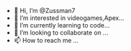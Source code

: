 - 👋 Hi, I’m @Zussman7
- 👀 I’m interested in videogames,Apex...
- 🌱 I’m currently learning to code...
- 💞️ I’m looking to collaborate on ...
- 📫 How to reach me ...

<!---
Zussman7/Zussman7 is a ✨ special ✨ repository because its `README.md` (this file) appears on your GitHub profile.
You can click the Preview link to take a look at your changes.
--->
